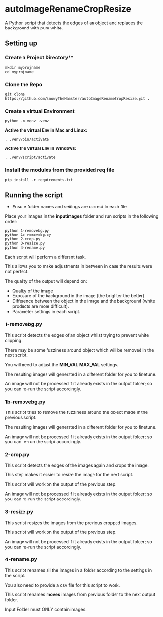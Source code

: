 # autoImageRenameCropResize

A Python script that detects the edges of an object and replaces the background with pure white.

## Setting up


### Create a Project Directory**
```
mkdir myprojname
cd myprojname
```

### Clone the Repo
```
git clone https://github.com/snowyTheHamster/autoImageRenameCropResize.git .
```

### Create a virtual Environment
```
python -m venv .venv
```

**Active the virtual Env in Mac and Linux:**
```
. .venv/bin/activate

```

**Active the virtual Env in Windows:**
```
. .venv/script/activate

```

### Install the modules from the provided req file
```
pip install -r requirements.txt
```

## Running the script

+ Ensure folder names and settings are correct in each file

Place your images in the **inputimages** folder and run scripts in the following order:

```
python 1-removebg.py
python 1b-removebg.py
python 2-crop.py
python 3-resize.py
python 4-rename.py
```

Each script will perform a different task.

This allows you to make adjustments in between in case the results were not perfect.

The quality of the output will depend on:

+ Quality of the image
+ Exposure of the background in the image (the brighter the better)
+ Difference between the object in the image and the background (white products are more difficult). 
+ Parameter settings in each script.

### 1-removebg.py

This script detects the edges of an object whilst trying to prevent white clipping.

There may be some fuzziness around object which will be removed in the next script.

You will need to adjust the **MIN_VAL** **MAX_VAL** settings.

The resulting images will generated in a different folder for you to finetune.

An image will not be processed if it already exists in the output folder; so you can re-run the script accordingly.

### 1b-removebg.py

This script tries to remove the fuzziness around the object made in the previous script.

The resulting images will generated in a different folder for you to finetune.

An image will not be processed if it already exists in the output folder; so you can re-run the script accordingly.

### 2-crop.py

This script detects the edges of the images again and crops the image.

This step makes it easier to resize the image for the next script.

This script will work on the output of the previous step.

An image will not be processed if it already exists in the output folder; so you can re-run the script accordingly.

### 3-resize.py

This script resizes the images from the previous cropped images.

This script will work on the output of the previous step.

An image will not be processed if it already exists in the output folder; so you can re-run the script accordingly.

### 4-rename.py

This script renames all the images in a folder according to the settings in the script.

You also need to provide a csv file for this script to work.

This script renames **moves** images from previous folder to the next output folder.

Input Folder must ONLY contain images.
